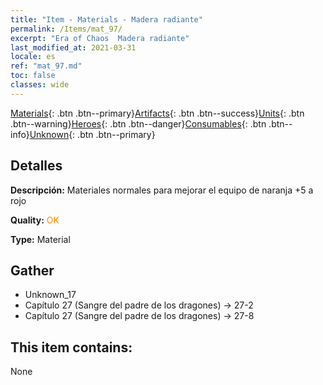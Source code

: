 ```yaml
---
title: "Item - Materials - Madera radiante"
permalink: /Items/mat_97/
excerpt: "Era of Chaos  Madera radiante"
last_modified_at: 2021-03-31
locale: es
ref: "mat_97.md"
toc: false
classes: wide
---
```

 [Materials](/es/Items/){: .btn .btn--primary}[Artifacts](/es/Items/Artifacts/){: .btn .btn--success}[Units](/es/Items/Units/){: .btn .btn--warning}[Heroes](/es/Items/Heroes/){: .btn .btn--danger}[Consumables](/es/Items/Consumables/){: .btn .btn--info}[Unknown](/es/Items/Unknown/){: .btn .btn--primary}

## Detalles
 **Descripción:** Materiales normales para mejorar el equipo de naranja +5 a rojo

 **Quality:** <span style="color: #FF8C00">OK</span>

 **Type:** Material

## Gather

*    Unknown_17 
*    Capítulo 27 (Sangre del padre de los dragones) -> 27-2 
*    Capítulo 27 (Sangre del padre de los dragones) -> 27-8 

## This item contains:

  None

